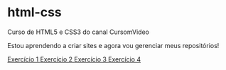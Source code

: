 # html-css
 Curso de HTML5 e CSS3 do canal CursomVideo

Estou aprendendo a criar sites e agora vou gerenciar meus repositórios!

<a href="https://JonatasValesi.github.com/html-css/Exercicios/ex001/index.html"> Exercício 1
<a href="https://JonatasValesi.github.com/html-css/Exercicios/ex002/index.html"> Exercício 2
<a href="https://JonatasValesi.github.com/html-css/Exercicios/ex003/index.html"> Exercício 3
<a href="https://JonatasValesi.github.com/html-css/Exercicios/ex004/index.html"> Exercício 4